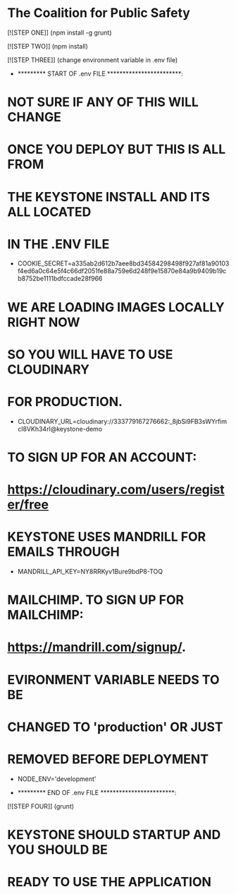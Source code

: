 # The Coalition for Public Safety

[![STEP ONE]] (npm install -g grunt)

[![STEP TWO]] (npm install)

[![STEP THREE]] (change environment variable in .env file)

- ********* START OF .env FILE ************************:
# NOT SURE IF ANY OF THIS WILL CHANGE
# ONCE YOU DEPLOY BUT THIS IS ALL FROM
# THE KEYSTONE INSTALL AND ITS ALL LOCATED 
# IN THE .ENV FILE

  - COOKIE_SECRET=a335ab2d612b7aee8bd34584298498f927af81a90103f4ed6a0c64e5f4c66df2051fe88a759e6d248f9e15870e84a9b9409b19cb8752be1111bdfccade28f966


# WE ARE LOADING IMAGES LOCALLY RIGHT NOW
# SO YOU WILL HAVE TO USE CLOUDINARY
# FOR PRODUCTION.
  - CLOUDINARY_URL=cloudinary://333779167276662:_8jbSi9FB3sWYrfimcl8VKh34rI@keystone-demo
# TO SIGN UP FOR AN ACCOUNT:
# https://cloudinary.com/users/register/free


# KEYSTONE USES MANDRILL FOR EMAILS THROUGH
  - MANDRILL_API_KEY=NY8RRKyv1Bure9bdP8-TOQ
# MAILCHIMP. TO SIGN UP FOR MAILCHIMP:
# https://mandrill.com/signup/.



# EVIRONMENT VARIABLE NEEDS TO BE
# CHANGED TO 'production' OR JUST
# REMOVED BEFORE DEPLOYMENT
-  NODE_ENV='development'

- ********* END OF .env FILE ************************:


[![STEP FOUR]] (grunt)

# KEYSTONE SHOULD STARTUP AND YOU SHOULD BE
# READY TO USE THE APPLICATION


